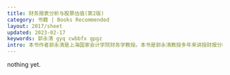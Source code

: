 ```yaml
---
title: 财务报表分析与股票估值(第2版)
category: 书籍 | Books Recommended
layout: 2017/sheet
updated: 2023-02-17
keywords: 郭永清 gyq cwbbfx gpgz
intro: 本书作者郭永清是上海国家会计学院财务学教授。本书是郭永清教授多年来讲授财报分析以及自己进行股票投资实践的总结。第2版按照最新发布的财务报表格式，对报表项目进行了对应讲解和分析，并补充了最近几年作者投资中经历的一些案例，以及分析股票价值时一些特殊情形的考虑。 本书介绍了完整的报表分析和估值框架，提供了大量估值模型；书中全部是A股案例，更易懂实用，也更符合中国人的思维逻辑；特别地，作者结合自己的实际投资和教学经验，讲解了传统财务报表的重构，以及重构后对自由现金流量的理解和自由现金流量在估值里的应用。 本书的财报分析内容曾在（现在仍然在）上海国家会计学院多个高级经理培训班级作为讲义使用，得到了学员的认可和好评；股票估值内容则在作者的投资实践中加以应用，帮助他长期获得了高于市场的超额收益。
---
```


nothing yet.
